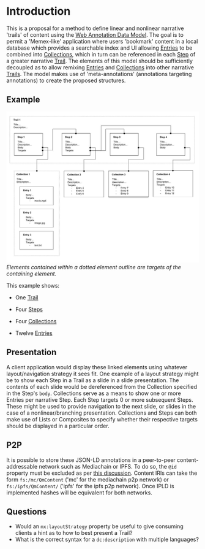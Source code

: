 
# Introduction

This is a proposal for a method to define linear and nonlinear narrative 'trails' of content using the [Web Annotation Data Model](https://www.w3.org/TR/annotation-model/).
The goal is to permit a 'Memex-like' application where users 'bookmark' content in a local database which provides a searchable index and UI allowing [Entries](Entry.md) to be combined into [Collections](Collection.md), which in turn can be referenced in each [Step](Step.md) of a greater narrative [Trail](Trail.md). The elements of this model should be sufficiently decoupled as to allow remixing [Entries](Entry.md) and [Collections](Collection.md) into other narrative [Trails](Trail.md).
The model makes use of 'meta-annotations' (annotations targeting annotations) to create the proposed structures.

## Example

![](Trails.jpg)
*Elements contained within a dotted element outline are targets of the containing element.*

This example shows: 

- One [Trail](Trail.md)

- Four [Steps](Step.md)

- Four [Collections](Collection.md)

- Twelve [Entries](Entry.md)

## Presentation

A client application would display these linked elements using whatever layout/navigation strategy it sees fit.
One example of a layout strategy might be to show each Step in a Trail as a slide in a slide presentation. The contents of each slide would be dereferenced from the Collection specified in the Step's `body`. Collections serve as a means to show one or more Entries per narrative Step. Each Step targets 0 or more subsequent Steps. These might be used to provide navigation to the next slide, or slides in the case of a nonlinear/branching presentation.
Collections and Steps can both make use of Lists or Composites to specify whether their respective targets should be displayed in a particular order.

## P2P
It is possible to store these JSON-LD annotations in a peer-to-peer content-addressable network such as Mediachain or IPFS. To do so, the `@id` property must be excluded as per [this discussion](https://github.com/ipfs/notes/issues/152#issuecomment-239153915).
Content IRIs can take the form `fs:/mc/QmContent` ('mc' for the mediachain p2p network) or `fs:/ipfs/QmContent/` ('ipfs' for the ipfs p2p network).
Once IPLD is implemented hashes will be equivalent for both networks.

## Questions

- Would an `mx:layoutStrategy` property be useful to give consuming clients a hint as to how to best present a Trail?
- What is the correct syntax for a `dc:description` with multiple languages?